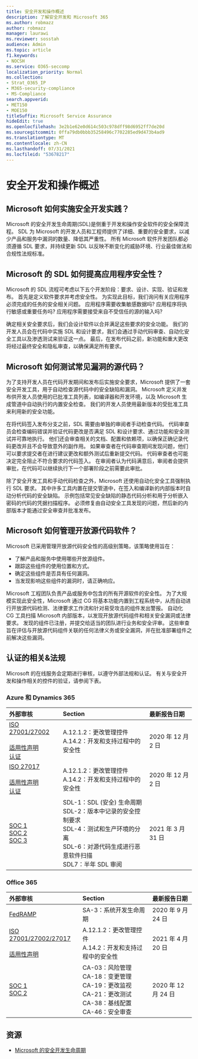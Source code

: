```yaml
---
title: 安全开发和操作概述
description: 了解安全开发和 Microsoft 365
ms.author: robmazz
author: robmazz
manager: laurawi
ms.reviewer: sosstah
audience: Admin
ms.topic: article
f1.keywords:
- NOCSH
ms.service: O365-seccomp
localization_priority: Normal
ms.collection:
- Strat_O365_IP
- M365-security-compliance
- MS-Compliance
search.appverid:
- MET150
- MOE150
titleSuffix: Microsoft Service Assurance
hideEdit: true
ms.openlocfilehash: 3e2b1e62e0d614c503c978dff98d6952ff7de20d
ms.sourcegitcommit: 0ffa79db0bbb35258496c7702285ed9d473b4ad9
ms.translationtype: MT
ms.contentlocale: zh-CN
ms.lasthandoff: 07/31/2021
ms.locfileid: "53678217"
---
```

# <a name="security-development-and-operations-overview"></a>安全开发和操作概述

## <a name="how-does-microsoft-implement-secure-development-practices"></a>Microsoft 如何实施安全开发实践？

Microsoft 的安全开发生命周期(SDL)是侧重于开发和操作安全软件的安全保障流程。 SDL 为 Microsoft 的开发人员和工程师提供了详细、重要的安全要求，以减少产品和服务中漏洞的数量、降低其严重性。 所有 Microsoft 软件开发团队都必须遵循 SDL 要求，并持续更新 SDL 以反映不断变化的威胁环境、行业最佳做法和合规性法规标准。

## <a name="how-does-microsofts-sdl-improve-application-security"></a>Microsoft 的 SDL 如何提高应用程序安全性？

Microsoft 的 SDL 流程可考虑以下五个开发阶段：要求、设计、实现、验证和发布。 首先是定义软件要求并考虑安全性。 为实现此目标，我们询问有关应用程序必须完成的任务的安全相关问题。 应用程序需要收集敏感数据吗? 应用程序将执行敏感或重要任务吗? 应用程序需要接受来自不受信任的源的输入吗?

确定相关安全要求后，我们会设计软件以合并满足这些要求的安全功能。 我们的开发人员会在代码中实施 SDL 和设计要求，我们会通过手动代码审查、自动化安全工具以及渗透测试来验证这一点。 最后，在发布代码之前，新功能和重大更改将经过最终安全和隐私审查，以确保满足所有要求。

## <a name="how-does-microsoft-test-source-code-for-common-vulnerabilities"></a>Microsoft 如何测试常见漏洞的源代码？

为了支持开发人员在代码开发期间和发布后实施安全要求，Microsoft 提供了一套安全开发工具，用于自动检查源代码中的安全缺陷和漏洞。 Microsoft 定义并发布供开发人员使用的已批准工具列表，如编译器和开发环境，以及 Microsoft 生成管道中自动执行的内置安全检查。 我们的开发人员使用最新版本的受批准工具来利用新的安全功能。

在将代码签入发布分支之前，SDL 需要由单独的审阅者手动检查代码。 代码审查员会检查编码错误并验证代码更改是否满足 SDL 和设计要求、通过功能和安全测试并可靠地执行。 他们还会审查相关的文档、配置和依赖项，以确保正确记录代码更改并且不会导致意外的副作用。 如果审查者在代码审查期间发现问题，他们可以要求提交者在进行建议更改和额外测试后重新提交代码。 代码审查者也可能决定完全阻止不符合要求的代码签入。 在审阅者认为代码满意后，审阅者会提供审批，在代码可以继续执行下一个部署阶段之前需要此审批。

除了安全开发工具和手动代码检查之外，Microsoft 还使用自动化安全工具强制执行 SDL 要求。 其中许多工具内置在提交管道中，在签入和编译新的内部版本时自动分析代码的安全缺陷。 示例包括常见安全缺陷的静态代码分析和用于分析嵌入密码的代码的凭据扫描程序。 必须修复由自动安全工具发现的问题，然后新的内部版本才能通过安全审查并批准发布。

## <a name="how-does-microsoft-manage-open-source-software"></a>Microsoft 如何管理开放源代码软件？

Microsoft 已采用管理开放源代码安全性的高级别策略，该策略使用旨在：

- 了解产品和服务中使用哪些开放源组件。
- 跟踪这些组件的使用位置和方式。
- 确定这些组件是否具有任何漏洞。
- 当发现影响这些组件的漏洞时，请正确响应。

Microsoft 工程团队负责产品或服务中包含的所有开源软件的安全性。 为了大规模实现此安全性，Microsoft 通过 CG 将基本功能内置到工程系统中，从而自动进行开放源代码检测、法律要求工作流和针对易受攻击的组件发出警报。 自动化 CG 工具扫描 Microsoft 内部版本，以发现开放源代码组件和相关安全漏洞或法律要求。 发现的组件已注册，并提交给适当的团队进行业务和安全评审。 这些审查旨在评估与开放源代码组件关联的任何法律义务或安全漏洞，并在批准部署组件之前解决这些漏洞。

## <a name="related-external-regulations--certifications"></a>认证的相关&法规

Microsoft 的在线服务会定期进行审核，以遵守外部法规和认证。 有关与安全开发和操作相关的控件的验证，请参阅下表。

### <a name="azure-and-dynamics-365"></a>Azure 和 Dynamics 365

| **外部审核** | **Section** | **最新报告日期** |
|:--------------------|:------------|:-----------------------|
| [ISO 27001/27002](https://servicetrust.microsoft.com/ViewPage/MSComplianceGuideV3?command=Download&downloadType=Document&downloadId=e9116047-f327-430c-a83f-166b7e561ad6&tab=7027ead0-3d6b-11e9-b9e1-290b1eb4cdeb&docTab=7027ead0-3d6b-11e9-b9e1-290b1eb4cdeb_ISO_Reports) <br><br> [适用性声明](https://servicetrust.microsoft.com/ViewPage/MSComplianceGuideV3?command=Download&downloadType=Document&downloadId=00af6c3e-7f3e-4e0d-8b0e-79f45ef2cef1&tab=7027ead0-3d6b-11e9-b9e1-290b1eb4cdeb&docTab=7027ead0-3d6b-11e9-b9e1-290b1eb4cdeb_ISO_Reports) <br> [认证](https://servicetrust.microsoft.com/ViewPage/MSComplianceGuideV3?command=Download&downloadType=Document&downloadId=d7af5304-3a31-40e6-9abb-e26352305d41&tab=7027ead0-3d6b-11e9-b9e1-290b1eb4cdeb&docTab=7027ead0-3d6b-11e9-b9e1-290b1eb4cdeb_ISO_Reports) | A.12.1.2：更改管理控件 <br> A.14.2：开发和支持过程中的安全性 | 2020 年 12 月 2 日 |
| [ISO 27017](https://servicetrust.microsoft.com/ViewPage/MSComplianceGuideV3?command=Download&downloadType=Document&downloadId=e9116047-f327-430c-a83f-166b7e561ad6&tab=7027ead0-3d6b-11e9-b9e1-290b1eb4cdeb&docTab=7027ead0-3d6b-11e9-b9e1-290b1eb4cdeb_ISO_Reports) <br><br> [适用性声明](https://servicetrust.microsoft.com/ViewPage/MSComplianceGuideV3?command=Download&downloadType=Document&downloadId=a3bca0ac-867d-4204-b66b-13665f5f1e8d&tab=7027ead0-3d6b-11e9-b9e1-290b1eb4cdeb&docTab=7027ead0-3d6b-11e9-b9e1-290b1eb4cdeb_ISO_Reports) <br> [认证](https://servicetrust.microsoft.com/ViewPage/MSComplianceGuideV3?command=Download&downloadType=Document&downloadId=25718a8a-f34d-41e1-a95a-c49246508787&tab=7027ead0-3d6b-11e9-b9e1-290b1eb4cdeb&docTab=7027ead0-3d6b-11e9-b9e1-290b1eb4cdeb_ISO_Reports) | A.12.1.2：更改管理控件 <br> A.14.2：开发和支持过程中的安全性 | 2020 年 12 月 2 日 |
| [SOC 1](https://servicetrust.microsoft.com/ViewPage/MSComplianceGuideV3?command=Download&downloadType=Document&downloadId=b8721ebd-af20-42fe-b22f-8332b0a19517&tab=7027ead0-3d6b-11e9-b9e1-290b1eb4cdeb&docTab=7027ead0-3d6b-11e9-b9e1-290b1eb4cdeb_SOC_%2F_SSAE_16_Reports) <br> [SOC 2](https://servicetrust.microsoft.com/ViewPage/MSComplianceGuideV3?command=Download&downloadType=Document&downloadId=234a0f57-83c1-4afc-a586-a0e7a59592f7&tab=7027ead0-3d6b-11e9-b9e1-290b1eb4cdeb&docTab=7027ead0-3d6b-11e9-b9e1-290b1eb4cdeb_SOC_%2F_SSAE_16_Reports) <br> [SOC 3](https://servicetrust.microsoft.com/ViewPage/MSComplianceGuideV3?command=Download&downloadType=Document&downloadId=75c8cbf6-e456-473c-a05e-34fea888ec2a&tab=7027ead0-3d6b-11e9-b9e1-290b1eb4cdeb&docTab=7027ead0-3d6b-11e9-b9e1-290b1eb4cdeb_SOC_%2F_SSAE_16_Reports) | SDL-1：SDL (安全) 生命周期 <br> SDL-2：版本中记录的安全控制要求 <br> SDL-4：测试和生产环境的分离 <br> SDL-6：对源代码生成进行恶意软件扫描 <br> SDL7：半年 SDL 审阅 | 2021 年 3 月 31 日 |

### <a name="office-365"></a>Office 365

| **外部审核** | **Section** | **最新报告日期** |
|:--------------------|:------------|:-----------------------|
| [FedRAMP](https://compliance.microsoft.com/compliancemanager) | SA-3：系统开发生命周期 | 2020 年 9 月 24 日 |
| [ISO 27001/27002/27017](https://servicetrust.microsoft.com/ViewPage/MSComplianceGuideV3?command=Download&downloadType=Document&downloadId=8d625374-4f2d-49f8-9d37-a4281ba98222&tab=7027ead0-3d6b-11e9-b9e1-290b1eb4cdeb&docTab=7027ead0-3d6b-11e9-b9e1-290b1eb4cdeb_ISO_Reports) <br><br> [适用性声明](https://servicetrust.microsoft.com/ViewPage/MSComplianceGuideV3?command=Download&downloadType=Document&downloadId=c0df4ce8-c77e-4183-84eb-c8688470d8b1&tab=7027ead0-3d6b-11e9-b9e1-290b1eb4cdeb&docTab=7027ead0-3d6b-11e9-b9e1-290b1eb4cdeb_ISO_Reports) | A.12.1.2：更改管理控件 <br> A.14.2：开发和支持过程中的安全性 | 2021 年 4 月 20 日 |
| [SOC 1](https://servicetrust.microsoft.com/ViewPage/MSComplianceGuideV3?command=Download&downloadType=Document&downloadId=90df3f9c-3aaf-4dbf-99d0-ca9f2991721b&tab=7027ead0-3d6b-11e9-b9e1-290b1eb4cdeb&docTab=7027ead0-3d6b-11e9-b9e1-290b1eb4cdeb_SOC_%2F_SSAE_16_Reports) <br> [SOC 2](https://servicetrust.microsoft.com/ViewPage/MSComplianceGuideV3?command=Download&downloadType=Document&downloadId=a73c1738-7892-42b7-acd3-87b6371c53f6&tab=7027ead0-3d6b-11e9-b9e1-290b1eb4cdeb&docTab=7027ead0-3d6b-11e9-b9e1-290b1eb4cdeb_SOC_%2F_SSAE_16_Reports) | CA-03：风险管理 <br> CA-18：变更管理 <br> CA-19：更改监视 <br> CA-21：更改测试 <br> CA-38：基线配置 <br> CA-46：安全审查 | 2020 年 12 月 24 日 |

## <a name="resources"></a>资源

- [Microsoft 的安全开发生命周期](https://www.microsoft.com/securityengineering/sdl)
